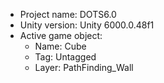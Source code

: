 <!-- UNITY CODE ASSIST INSTRUCTIONS START -->
- Project name: DOTS6.0
- Unity version: Unity 6000.0.48f1
- Active game object:
  - Name: Cube
  - Tag: Untagged
  - Layer: PathFinding_Wall
<!-- UNITY CODE ASSIST INSTRUCTIONS END -->